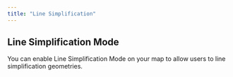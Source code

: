 ```yaml
---
title: "Line Simplification"
---
```


## Line Simplification Mode

You can enable Line Simplification Mode on your map to allow users to line simplification geometries.

<!-- Add detailed documentation and code examples for Line Simplification Mode here -->

